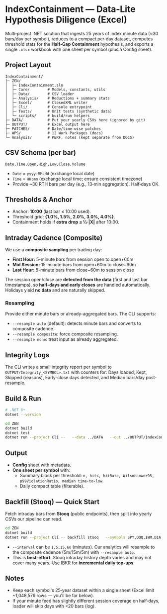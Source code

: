 # IndexContainment — Data‑Lite Hypothesis Diligence (Excel)

Multi‑project .NET solution that ingests 25 years of index minute data (≈30 bars/day per symbol),
reduces to a compact per‑day dataset, computes threshold stats for the **Half‑Gap Containment** hypothesis,
and exports a single `.xlsx` workbook with one sheet per symbol (plus a Config sheet).

## Project Layout
```
IndexContainment/
├─ ZEN/
│  ├─ IndexContainment.sln
│  ├─ Core/        # Models, constants, utils
│  ├─ Data/        # CSV loader
│  ├─ Analysis/    # Reductions + summary stats
│  ├─ Excel/       # ClosedXML writer
│  ├─ Cli/         # Console entrypoint
│  ├─ Tests/       # Unit tests (synthetic data)
│  └─ scripts/     # build/run helpers
├─ DATA/           # Put your yearly CSVs here (ignored by git)
├─ OUTPUT/         # Excel output here
├─ PATCHES/        # Date/time-wise patches
├─ WPS/            # 12 Work Packages (docs)
└─ Analysis/       # PERF, notes (kept separate from DOCS)
```

## CSV Schema (per bar)
`Date,Time,Open,High,Low,Close,Volume`
- `Date` = `yyyy-MM-dd` (exchange local date)
- `Time` = `HH:mm` (exchange local time; ensure consistent timezone)
- Provide ~30 RTH bars per day (e.g., 13‑min aggregation). Half‑days OK.

## Thresholds & Anchor
- Anchor: **10:00** (last bar ≤ 10:00 used).
- Threshold grid: **{1.0%, 1.5%, 2.0%, 3.0%, 4.0%}**.
- Containment holds if **extra drop ≤ ½·|X|** after 10:00.

## Intraday Cadence (Composite)
We use a **composite sampling** per trading day:
- **First Hour:** 5-minute bars from session open to open+60m
- **Mid Session:** 15-minute bars from open+60m to close−60m
- **Last Hour:** 5-minute bars from close−60m to session close

The session open/close are **detected from the data** (first and last bar timestamps), so **half-days and early closes** are handled automatically. Holidays yield **no data** and are naturally skipped.

### Resampling
Provide either minute bars or already-aggregated bars. The CLI supports:
- `--resample auto`  (default): detects minute bars and converts to composite cadence.
- `--resample composite`: force composite resampling.
- `--resample none`: treat input as already aggregated.

## Integrity Logs
The CLI writes a small integrity report per symbol to `OUTPUT/Integrity_<SYMBOL>.txt` with counters for: Days loaded, Kept, Skipped (reasons), Early-close days detected, and Median bars/day post-resample.

## Build & Run
```bash
# .NET 8+
dotnet --version

cd ZEN
dotnet build
dotnet test
dotnet run --project Cli --   --data ../DATA   --out ../OUTPUT/IndexContainment.xlsx   --symbols SPY,QQQ,IWM,DIA   --anchor 10:00   --resample auto
```

## Output
- **Config** sheet with metadata.
- **One sheet per symbol** with:
  - Summary block per threshold: `n, hits, hitRate, WilsonLower95, p99ViolationRatio, median time-to-low`.
  - Daily compact table (filterable).

## Backfill (Stooq) — Quick Start

Fetch intraday bars from **Stooq** (public endpoints), then split into yearly CSVs our pipeline can read.

```bash
cd ZEN
dotnet build
dotnet run --project Cli -- backfill stooq   --symbols SPY,QQQ,IWM,DIA   --interval 1   --out ../DATA   --throttle-ms 1200   --retries 3
```

- `--interval` can be `1,5,15,60` (minutes). Our analytics will resample to the composite cadence (5m/15m/5m) with `--resample auto`.
- This is **best-effort**: Stooq intraday history depth varies and may not cover many years. Use IBKR for **incremental daily top-ups**.

## Notes
- Keep each symbol's 25‑year dataset within a single sheet (Excel limit ~1,048,576 rows — you'll be far below).
- If your minute feed has slightly different session coverage on half‑days, loader will skip days with <20 bars (log).
